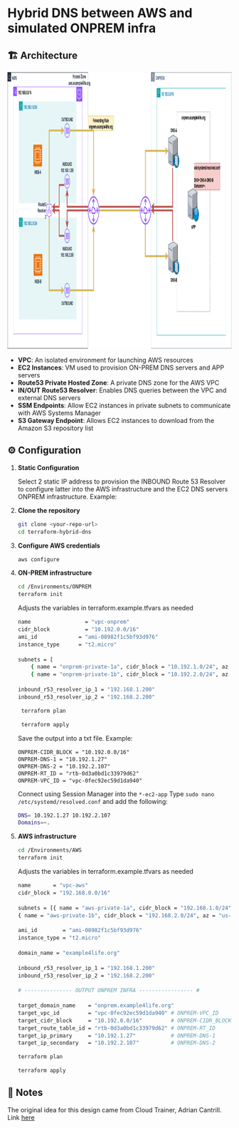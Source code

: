 # Hybrid DNS between AWS and simulated ONPREM infra

## 🏗️ Architecture
<img width="900" height="621" alt="image" src="https://github.com/lfvaldezit/terraform-hybrid-dns/blob/main/image.png" />

- **VPC**: An isolated environment for launching AWS resources
- **EC2 Instances**: VM used to provision ON-PREM DNS servers and APP servers
- **Route53 Private Hosted Zone**: A private DNS zone for the AWS VPC
- **IN/OUT Route53 Resolver**: Enables DNS queries between the VPC and external DNS servers
- **SSM Endpoints**: Allow EC2 instances in private subnets to communicate with AWS Systems Manager
- **S3 Gateway Endpoint**: Allows EC2 instances to download from the Amazon S3 repository list

## ⚙️ Configuration

1. **Static Configuration**

    Select 2 static IP address to provision the INBOUND Route 53 Resolver to configure latter into the AWS infrastructure
    and the EC2 DNS servers ONPREM infrastructure. Example:
  
2. **Clone the repository**

   ```bash
   git clone <your-repo-url>
   cd terraform-hybrid-dns
   ```
3. **Configure AWS credentials**

   ```bash
   aws configure
   ```

4. **ON-PREM infrastructure**

   ```bash
   cd /Environments/ONPREM
   terraform init
   ```
   Adjusts the variables in terraform.example.tfvars as needed

    ```bash
    name                 = "vpc-onprem"
    cidr_block           = "10.192.0.0/16"
    ami_id             = "ami-08982f1c5bf93d976"
    instance_type      = "t2.micro"

    subnets = [
        { name = "onprem-private-1a", cidr_block = "10.192.1.0/24", az = "us-east-1a" },
        { name = "onprem-private-1b", cidr_block = "10.192.2.0/24", az = "us-east-1b" }]

    inbound_r53_resolver_ip_1 = "192.168.1.200"
    inbound_r53_resolver_ip_2 = "192.168.2.200"
   ```

   ```bash
    terraform plan
   ```

   ```bash
    terraform apply
   ```

   Save the output  into a txt file. Example:
    ```hcl
    ONPREM-CIDR_BLOCK = "10.192.0.0/16"
    ONPREM-DNS-1 = "10.192.1.27"
    ONPREM-DNS-2 = "10.192.2.107"
    ONPREM-RT_ID = "rtb-0d3a0bd1c33979d62"
    ONPREM-VPC_ID = "vpc-0fec92ec59d1da940"
    ```

   Connect using Session Manager into the  `*-ec2-app` 
   Type `sudo nano /etc/systemd/resolved.conf` and add the following:

    ```bash
    DNS= 10.192.1.27 10.192.2.107
    Domains=~.
    ```

5. **AWS infrastructure**

   ```bash
   cd /Environments/AWS
   terraform init
   ```
    Adjusts the variables in terraform.example.tfvars as needed

    ```bash
    name       = "vpc-aws"
    cidr_block = "192.168.0.0/16"

    subnets = [{ name = "aws-private-1a", cidr_block = "192.168.1.0/24", az = "us-east-1a" },
    { name = "aws-private-1b", cidr_block = "192.168.2.0/24", az = "us-east-1b" }]

    ami_id        = "ami-08982f1c5bf93d976"
    instance_type = "t2.micro"

    domain_name = "example4life.org"

    inbound_r53_resolver_ip_1 = "192.168.1.200"
    inbound_r53_resolver_ip_2 = "192.168.2.200"

    # --------------- OUTPUT ONPREM INFRA ----------------- #

    target_domain_name    = "onprem.example4life.org"
    target_vpc_id         = "vpc-0fec92ec59d1da940" # ONPREM-VPC_ID
    target_cidr_block     = "10.192.0.0/16"         # ONPREM-CIDR_BLOCK
    target_route_table_id = "rtb-0d3a0bd1c33979d62" # ONPREM-RT_ID
    target_ip_primary     = "10.192.1.27"           # ONPREM-DNS-1
    target_ip_secondary   = "10.192.2.107"          # ONPREM-DNS-2
     ```

    ```bash
    terraform plan
    ```

    ```bash
    terraform apply
    ```
## 📝 Notes

The original idea for this design came from Cloud Trainer, Adrian Cantrill. Link [here](https://github.com/acantril/learn-cantrill-io-labs/tree/master/aws-hybrid-dns)